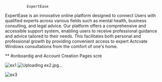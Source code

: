               ExpertEase 
ExpertEase is an innovative online platform designed to connect Users with qualified experts across various fields such as mental health, business consulting, and legal advice. Our platform offers a comprehensive and accessible support system, enabling users to receive professional guidance and advice tailored to their needs. This facilitates both personal and professional growth by providing convenient access to expert Actcvate Windows consultations from the comfort of one's home.

**
#onboardig and Account Creation Pages scre

![ex1](https://github.com/user-attachments/assets/a7119cbb-f78c-4a6c-830c-d83e2e7c16f2) 
![Uploading ex2.jpg…]() 

![ex3](https://github.com/user-attachments/assets/58922584-fd2d-4685-9a9a-01eb88ec402e)
